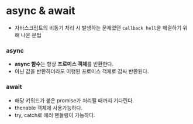 # async & await

- 자바스크립트의 비동기 처리 시 발생하는 문제였던 `callback hell`을 해결하기 위해 나온 문법

### async

- **async 함수**는 항상 **프로미스 객체**를 반환한다.
- 아닌 값을 반환하더라도 이행된 프로미스 객체로 감싸 반환된다.

### await

- 해당 키워드가 붙은 promise가 처리될 때까지 기다린다.
- thenable 객체에 사용가능하다.
- try, catch로 에러 핸들링이 가능하다.
